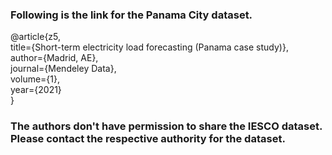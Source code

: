 ### Following is the link for the Panama City dataset.

@article{z5, <br>
  title={Short-term electricity load forecasting (Panama case study)}, <br>
  author={Madrid, AE}, <br>
  journal={Mendeley Data}, <br>
  volume={1}, <br>
  year={2021} <br>
} <br>
### The authors don't have permission to share the IESCO dataset. Please contact the respective authority for the dataset.
